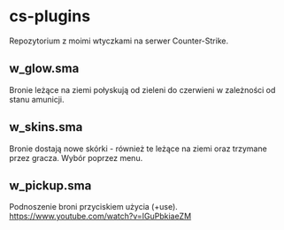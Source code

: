 # cs-plugins
Repozytorium z moimi wtyczkami na serwer Counter-Strike.

## w_glow.sma
Bronie leżące na ziemi połyskują od zieleni do czerwieni w zależności od stanu amunicji.

## w_skins.sma
Bronie dostają nowe skórki - również te leżące na ziemi oraz trzymane przez gracza. Wybór poprzez menu.

## w_pickup.sma
Podnoszenie broni przyciskiem użycia (+use).
https://www.youtube.com/watch?v=IGuPbkiaeZM
